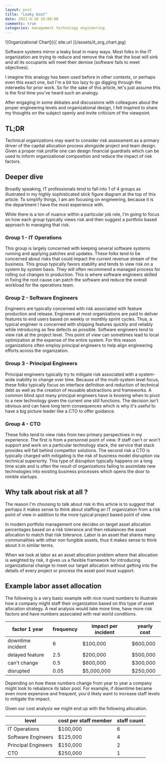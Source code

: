 ```yaml
---
layout: post
title: "Leaky boat"
date: 2021-8-10 16:00:00
comments: true
categories: management technology engineering
---
```


![Organizational Chart]({{ site.url }}/assets/it_org_chart.jpg)

Software systems mirror a leaky boat in many ways.  Most folks in the IT organization are trying to reduce and remove the risk that the boat will sink and all its occupants will meet their demise (software fails to meet objectives).  

I imagine this analogy has been used before in other contexts, or perhaps even this exact one, but I'm a bit too lazy to go digging through the interwebs for prior work. So for the sake of this article, let's just assume this is the first time you've heard such an analogy.

After engaging in some debates and discussions with colleagues about the proper engineering levels and organizational design, I felt inspired to share my thoughts on the subject openly and invite criticism of the viewpoint.

## TL;DR

Technical organizations may want to consider risk assessment as a primary driver of the capital allocation process alongside project and team design.  Given a proper risk profile one can design financial guardrails which can be used to inform organizational composition and reduce the impact of risk factors.

## Deeper dive

Broadly speaking, IT professionals tend to fall into 1 of 4 groups as illustrated in my highly sophisticated stick figure diagram at the top of this article.  To simplify things, I am am focusing on engineering, because it is the department I have the most experience with.

While there is a ton of nuance within a particular job role, I'm going to focus on how each group typically views risk and then suggest a portfolio based approach to managing that risk.

### Group 1 - IT Operations

This group is largely concerned with keeping several software systems running and applying patches and updates.  These folks tend to be concerned about risks that could impact the current revenue stream of the business.  This group typically favors stability and tends to view risk on a system by system basis.  They will often recommend a managed process for rolling out changes to production. This is where software engineers skilled in fixing the root cause can patch the software and reduce the overall workload for the operations team.

### Group 2 - Software Engineers

Engineers are typically concerned with risk associated with feature production and release.  Engineers at most organizations are paid to deliver features to end users based on weekly or monthly sprint cycles.  Thus, a typical engineer is concerned with shipping features quickly and reliably while introducing as few defects as possible.  Software engineers tend to view risk at the project level.  This point of view can sometimes lead to local optimization at the expense of the entire system.  For this reason organizations often employ principal engineers to help align engineering efforts across the organization.

### Group 3 - Principal Engineers

Principal engineers typically try to mitigate risk associated with a system-wide inability to change over time.  Because of the multi-system level focus, these folks  typically focus on interface definition and reduction of technical debt as well as the creation of reusable abstractions and frameworks.  A common blind spot many principal engineers have is knowing when to pivot to a new technology given the current one still functions.  The decision isn't obvious and can have long term consequences which is why it's useful to have a big picture leader like a CTO to offer guidance.

### Group 4 - CTO

These folks tend to view risks from two primary perspectives in my experience. The first is from a personnel point of view.  If staff can't or won't support and work on a particular technology stack, the service that stack provides will fall behind competitor solutions.  The second risk a CTO is typically charged with mitigating is the risk of business model disruption via technical superiority.  This type of disruption typically happens on a long time scale and is often the result of organizations failing to assimilate new technologies into existing business processes which opens the door to nimble startups.

## Why talk about risk at all ?

The reason I'm choosing to talk about risk in this article is to suggest that perhaps it makes sense to think about staffing an IT organization from a risk point of view in addition to the more typical project based point of view.

In modern portfolio management one decides on target asset allocation percentages based on a risk tolerance and then rebalances the asset allocation to match that risk tolerance.  Labor is an asset that shares many commonalities with other non fungible assets, thus it makes sense to think about it in similar terms.

When we look at labor as an asset allocation problem where that allocation is weighted by risk, it gives us a flexible framework for introducing organizational change to meet our target allocation without getting into the details of every project or process the asset pool must support.

## Example labor asset allocation

The following is a very basic example with nice round numbers to illustrate how a company might staff their organization based on this type of asset allocation strategy.  A real analysis would take more time, have more risk factors and have numbers associated with real world conditions.

| factor 1 year     | frequency       | impact per incident | yearly cost |
| ------------------| --------------- | ------------------- | ----------- |
| downtime incident | 6               | $100,000            | $600,000    |
| delayed feature   | 2.5             | $200,000            | $500,000    |
| can't change      | 0.5             | $600,000            | $300,000    |
| disrupted         | 0.05            | $5,000,000          | $250,000    |

Depending on how these numbers change from year to year a company might look to rebalance its labor pool.  For example, if downtime became even more expensive and  frequent, you'd likely want to increase staff levels to mitigate the impact.

Given our cost analysis we might end up with the following allocation.

| level               | cost per staff member | staff count |
| ------------------- | --------------------- | ----------- |
| IT Operations       | $100,000              | 6           |
| Software Engineers  | $125,000              | 4           |
| Principal Engineers | $150,000              | 2           |
| CTO                 | $250,000              | 1           |
